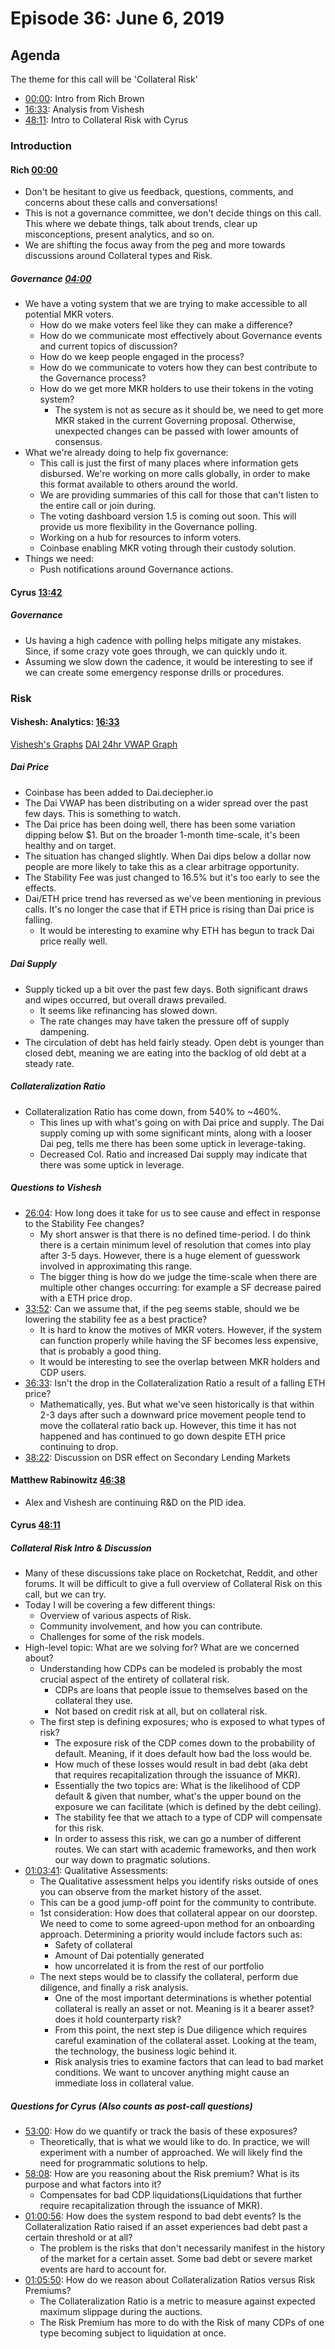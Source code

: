 # Episode 36: June 6, 2019

## Agenda

The theme for this call will be 'Collateral Risk'

* [00:00](https://youtu.be/AAYQZStoysQ?list=PLLzkWCj8ywWNq5-90-Id6VPSsrk4OWVan&t=5): Intro from Rich Brown
* [16:33](https://youtu.be/AAYQZStoysQ?list=PLLzkWCj8ywWNq5-90-Id6VPSsrk4OWVan&t=999): Analysis from Vishesh
* [48:11](https://youtu.be/AAYQZStoysQ?list=PLLzkWCj8ywWNq5-90-Id6VPSsrk4OWVan&t=2892): Intro to Collateral Risk with Cyrus

### Introduction

#### Rich [00:00](https://youtu.be/AAYQZStoysQ?list=PLLzkWCj8ywWNq5-90-Id6VPSsrk4OWVan&t=5)

* Don't be hesitant to give us feedback, questions, comments, and concerns about these calls and conversations!
* This is not a governance committee, we don't decide things on this call. This where we debate things, talk about trends, clear up misconceptions, present analytics, and so on.
* We are shifting the focus away from the peg and more towards discussions around Collateral types and Risk.

##### Governance [04:00](https://youtu.be/AAYQZStoysQ?list=PLLzkWCj8ywWNq5-90-Id6VPSsrk4OWVan&t=241)

* We have a voting system that we are trying to make accessible to all potential MKR voters.
  * How do we make voters feel like they can make a difference?
  * How do we communicate most effectively about Governance events and current topics of discussion?
  * How do we keep people engaged in the process?
  * How do we communicate to voters how they can best contribute to the Governance process?
  * How do we get more MKR holders to use their tokens in the voting system?
    * The system is not as secure as it should be, we need to get more MKR staked in the current Governing proposal. Otherwise, unexpected changes can be passed with lower amounts of consensus.
* What we're already doing to help fix governance:
  * This call is just the first of many places where information gets disbursed. We're working on more calls globally, in order to make this format available to others around the world.
  * We are providing summaries of this call for those that can't listen to the entire call or join during.
  * The voting dashboard version 1.5 is coming out soon. This will provide us more flexibility in the Governance polling.
  * Working on a hub for resources to inform voters.
  * Coinbase enabling MKR voting through their custody solution.
* Things we need:
  * Push notifications around Governance actions.

#### Cyrus [13:42](https://youtu.be/AAYQZStoysQ?list=PLLzkWCj8ywWNq5-90-Id6VPSsrk4OWVan&t=826)

##### Governance

* Us having a high cadence with polling helps mitigate any mistakes. Since, if some crazy vote goes through, we can quickly undo it.
* Assuming we slow down the cadence, it would be interesting to see if we can create some emergency response drills or procedures.

### Risk

#### Vishesh: Analytics: [16:33](https://youtu.be/AAYQZStoysQ?list=PLLzkWCj8ywWNq5-90-Id6VPSsrk4OWVan&t=999)

[Vishesh's Graphs](http://makerdao.descipher.io/)
[DAI 24hr VWAP Graph](http://dai.descipher.io/)

##### Dai Price

* Coinbase has been added to Dai.deciepher.io
* The Dai VWAP has been distributing on a wider spread over the past few days. This is something to watch.
* The Dai price has been doing well, there has been some variation dipping below $1. But on the broader 1-month time-scale, it's been healthy and on target.
* The situation has changed slightly. When Dai dips below a dollar now people are more likely to take this as a clear arbitrage opportunity.
* The Stability Fee was just changed to 16.5% but it's too early to see the effects.
* Dai/ETH price trend has reversed as we've been mentioning in previous calls. It's no longer the case that if ETH price is rising than Dai price is falling.
  * It would be interesting to examine why ETH has begun to track Dai price really well.

##### Dai Supply

* Supply ticked up a bit over the past few days. Both significant draws and wipes occurred, but overall draws prevailed.
  * It seems like refinancing has slowed down.
  * The rate changes may have taken the pressure off of supply dampening.
* The circulation of debt has held fairly steady. Open debt is younger than closed debt, meaning we are eating into the backlog of old debt at a steady rate.

##### Collateralization Ratio

* Collateralization Ratio has come down, from 540% to ~460%.
  * This lines up with what's going on with Dai price and supply. The Dai supply coming up with some significant mints, along with a looser Dai peg, tells me there has been some uptick in leverage-taking.
  * Decreased Col. Ratio and increased Dai supply may indicate that there was some uptick in leverage.

##### Questions to Vishesh

* [26:04](https://youtu.be/AAYQZStoysQ?list=PLLzkWCj8ywWNq5-90-Id6VPSsrk4OWVan&t=1565): How long does it take for us to see cause and effect in response to the Stability Fee changes?
  * My short answer is that there is no defined time-period. I do think there is a certain minimum level of resolution that comes into play after 3-5 days. However, there is a huge element of guesswork involved in approximating this range.
  * The bigger thing is how do we judge the time-scale when there are multiple other changes occurring: for example a SF decrease paired with a ETH price drop.
* [33:52](https://youtu.be/AAYQZStoysQ?list=PLLzkWCj8ywWNq5-90-Id6VPSsrk4OWVan&t=2033): Can we assume that, if the peg seems stable, should we be lowering the stability fee as a best practice?
  * It is hard to know the motives of MKR voters. However, if the system can function properly while having the SF becomes less expensive, that is probably a good thing.
  * It would be interesting to see the overlap between MKR holders and CDP users.
* [36:33](https://youtu.be/AAYQZStoysQ?list=PLLzkWCj8ywWNq5-90-Id6VPSsrk4OWVan&t=2194): Isn't the drop in the Collateralization Ratio a result of a falling ETH price?
  * Mathematically, yes. But what we've seen historically is that within 2-3 days after such a downward price movement people tend to move the collateral ratio back up. However, this time it has not happened and has continued to go down despite ETH price continuing to drop.
* [38:22](https://youtu.be/AAYQZStoysQ?list=PLLzkWCj8ywWNq5-90-Id6VPSsrk4OWVan&t=2303): Discussion on DSR effect on Secondary Lending Markets

#### Matthew Rabinowitz [46:38](https://youtu.be/AAYQZStoysQ?list=PLLzkWCj8ywWNq5-90-Id6VPSsrk4OWVan&t=2799)

* Alex and Vishesh are continuing R&D on the PID idea.

#### Cyrus [48:11](https://youtu.be/AAYQZStoysQ?list=PLLzkWCj8ywWNq5-90-Id6VPSsrk4OWVan&t=2892)

##### Collateral Risk Intro & Discussion

* Many of these discussions take place on Rocketchat, Reddit, and other forums. It will be difficult to give a full overview of Collateral Risk on this call, but we can try.
* Today I will be covering a few different things:
  * Overview of various aspects of Risk.
  * Community involvement, and how you can contribute.
  * Challenges for some of the risk models.
* High-level topic: What are we solving for? What are we concerned about?
  * Understanding how CDPs can be modeled is probably the most crucial aspect of the entirety of collateral risk.
    * CDPs are loans that people issue to themselves based on the collateral they use.
    * Not based on credit risk at all, but on collateral risk.
  * The first step is defining exposures; who is exposed to what types of risk?
    * The exposure risk of the CDP comes down to the probability of default. Meaning, if it does default how bad the loss would be.
    * How much of these losses would result in bad debt (aka debt that requires recapitalization through the issuance of MKR).
    * Essentially the two topics are: What is the likelihood of CDP default & given that number, what's the upper bound on the exposure we can facilitate (which is defined by the debt ceiling).
    * The stability fee that we attach to a type of CDP will compensate for this risk.
    * In order to assess this risk, we can go a number of different routes. We can start with academic frameworks, and then work our way down to pragmatic solutions.
* [01:03:41](https://youtu.be/AAYQZStoysQ?list=PLLzkWCj8ywWNq5-90-Id6VPSsrk4OWVan&t=3817): Qualitative Assessments:
  * The Qualitative assessment helps you identify risks outside of ones you can observe from the market history of the asset.
  * This can be a good jump-off point for the community to contribute.
  * 1st consideration: How does that collateral appear on our doorstep. We need to come to some agreed-upon method for an onboarding approach. Determining a priority would include factors such as:
    * Safety of collateral
    * Amount of Dai potentially generated
    * how uncorrelated it is from the rest of our portfolio
  * The next steps would be to classify the collateral, perform due diligence, and finally a risk analysis.
    * One of the most important determinations is whether potential collateral is really an asset or not. Meaning is it a bearer asset? does it hold counterparty risk?
    * From this point, the next step is Due diligence which requires careful examination of the collateral asset. Looking at the team, the technology, the business logic behind it.
    * Risk analysis tries to examine factors that can lead to bad market conditions. We want to uncover anything might cause an immediate loss in collateral value.

##### Questions for Cyrus (Also counts as post-call questions)

* [53:00](https://youtu.be/AAYQZStoysQ?list=PLLzkWCj8ywWNq5-90-Id6VPSsrk4OWVan&t=3180): How do we quantify or track the basis of these exposures?
  * Theoretically, that is what we would like to do. In practice, we will experiment with a number of approached. We will likely find the need for programmatic solutions to help.
* [58:08](https://youtu.be/AAYQZStoysQ?list=PLLzkWCj8ywWNq5-90-Id6VPSsrk4OWVan&t=3490): How are you reasoning about the Risk premium? What is its purpose and what factors into it?
  * Compensates for bad CDP liquidations(Liquidations that further require recapitalization through the issuance of MKR).
* [01:00:56](https://youtu.be/AAYQZStoysQ?list=PLLzkWCj8ywWNq5-90-Id6VPSsrk4OWVan&t=3654): How does the system respond to bad debt events? Is the Collateralization Ratio raised if an asset experiences bad debt past a certain threshold or at all?
  * The problem is the risks that don't necessarily manifest in the history of the market for a certain asset. Some bad debt or severe market events are hard to account for.
* [01:05:50](https://youtu.be/AAYQZStoysQ?list=PLLzkWCj8ywWNq5-90-Id6VPSsrk4OWVan&t=3953): How do we reason about Collateralization Ratios versus Risk Premiums?
  * The Collateralization Ratio is a metric to measure against expected maximum slippage during the auctions.
  * The Risk Premium has more to do with the Risk of many CDPs of one type becoming subject to liquidation at once.
